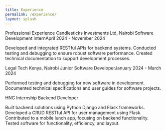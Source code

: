 ```yaml
---
title: Experience
permalink: /experience/
layout: splash
---
```

Professional Experience
Candlesticks Investments Ltd, Nairobi
Software Development InternApril 2024 - November 2024

Developed and integrated RESTful APIs for backend systems.
Conducted testing and debugging to ensure robust software performance.
Created technical documentation to support development processes.

Legal Tech Kenya, Nairobi
Junior Software DeveloperJanuary 2024 - March 2024

Performed testing and debugging for new software in development.
Documented technical specifications and user guides for software projects.


HNG Internship
Backend Developer

Built backend solutions using Python Django and Flask frameworks.
Developed a CRUD RESTful API for user management using Flask.
Contributed to a mobile lunch app, focusing on backend functionality.
Tested software for functionality, efficiency, and layout.

